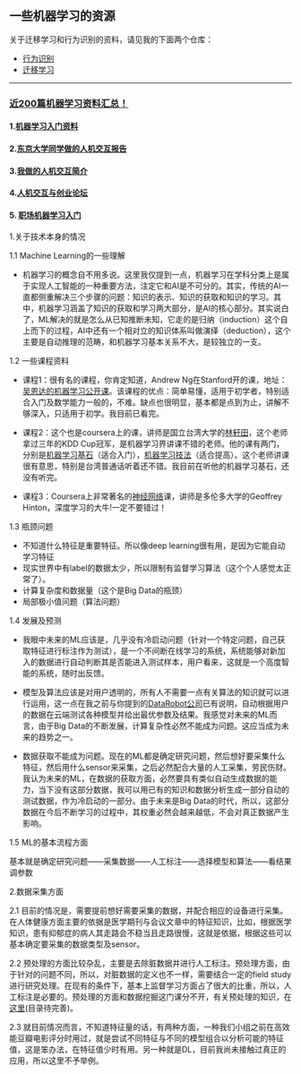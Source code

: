 ## 一些机器学习的资源

关于迁移学习和行为识别的资料，请见我的下面两个仓库：

- [行为识别](https://github.com/jindongwang/activityrecognition)
- [迁移学习](https://github.com/jindongwang/transferlearning)


- - -

### [近200篇机器学习资料汇总！](https://zhuanlan.zhihu.com/p/26136757)


#### 1.[机器学习入门资料](https://github.com/jindongwang/MachineLearning/blob/master/MLMaterials.md)

#### 2.[东京大学同学做的人机交互报告](https://github.com/jindongwang/MachineLearning/blob/master/FieldResearchinChina927-104.pdf)

#### 3.[我做的人机交互简介](https://github.com/jindongwang/HCI)

#### 4.[人机交互与创业论坛](https://github.com/jindongwang/MachineLearning/blob/master/%E4%BA%BA%E6%9C%BA%E4%BA%A4%E4%BA%92%E4%B8%8E%E5%88%9B%E4%B8%9A%E8%AE%BA%E5%9D%9B.md)

#### 5. [职场机器学习入门](https://github.com/jindongwang/MachineLearning/blob/master/%E8%81%8C%E5%9C%BA-%E6%9C%BA%E5%99%A8%E5%AD%A6%E4%B9%A0%E5%85%A5%E9%97%A8.md)

1.关于技术本身的情况

1.1 Machine Learning的一些理解
* 机器学习的概念自不用多说。这里我仅提到一点，机器学习在学科分类上是属于实现人工智能的一种重要方法，注定它和AI是不可分的。其实，传统的AI一直都侧重解决三个步骤的问题：知识的表示、知识的获取和知识的学习。其中，机器学习涵盖了知识的获取和学习两大部分，是AI的核心部分。其实说白了，ML解决的就是怎么从已知推断未知，它走的是归纳（induction）这个自上而下的过程，AI中还有一个相对立的知识体系叫做演绎（deduction），这个主要是自动推理的范畴，和机器学习基本关系不大，是较独立的一支。

1.2 一些课程资料
* 课程1：很有名的课程，你肯定知道，Andrew Ng在Stanford开的课，地址：[吴恩达的机器学习公开课](https://www.coursera.org/learn/machine-learning)。该课程的优点：简单易懂，适用于初学者，特别适合入门及数学能力一般的，不难。缺点也很明显，基本都是点到为止，讲解不够深入，只适用于初学。我目前已看完。

* 课程2：这个也是coursera上的课，讲师是国立台湾大学的[林轩田](https://www.coursera.org/instructor/htlin)，这个老师拿过三年的KDD Cup冠军，是机器学习界讲课不错的老师。他的课有两门，分别是[机器学习基石](https://www.coursera.org/course/ntumlone)（适合入门），[机器学习技法](https://www.coursera.org/course/ntumltwo)（适合提高）。这个老师讲课很有意思，特别是台湾普通话听着还不错。我目前在听他的机器学习基石，还没有听完。

* 课程3：Coursera上非常著名的[神经网络](https://www.coursera.org/learn/neural-networks/home/welcome)课，讲师是多伦多大学的Geoffrey Hinton，深度学习的大牛!一定不要错过！

1.3 瓶颈问题
* 不知道什么特征是重要特征。所以像deep learning很有用，是因为它能自动学习特征
* 现实世界中有label的数据太少，所以限制有监督学习算法（这个个人感觉太正常了）。
* 计算复杂度和数据量（这个是Big Data的瓶颈）
* 局部极小值问题（算法问题）

1.4 发展及预测
* 我眼中未来的ML应该是，几乎没有冷启动问题（针对一个特定问题，自己获取特征进行标注作为测试），是一个不间断在线学习的系统，系统能够对新加入的数据进行自动判断其是否能进入测试样本，用户看来，这就是一个高度智能的系统，随时出反馈。

* 模型及算法应该是对用户透明的，所有人不需要一点有关算法的知识就可以进行运用，这一点在我之前与你提到的[DataRobot公司](http://www.datarobot.com/)已有说明，自动根据用户的数据在云端测试各种模型并给出最优参数及结果。我感觉对未来的ML而言，由于Big Data的不断发展，计算复杂性必然不能成为问题。这应当成为未来的趋势之一。

* 数据获取不能成为问题。现在的ML都是确定研究问题，然后想好要采集什么特征，然后用什么sensor来采集，之后必然配合大量的人工采集，劳民伤财。我认为未来的ML，在数据的获取方面，必然要具有类似自动生成数据的能力，当下没有这部分数据，我可以用已有的知识和数据分析生成一部分自动的测试数据，作为冷启动的一部分。由于未来是Big Data的时代，所以，这部分数据在今后不断学习的过程中，其权重必然会越来越低，不会对真正数据产生影响。

1.5 ML的基本流程方面

  基本就是确定研究问题——采集数据——人工标注——选择模型和算法——看结果调参数


2.数据采集方面

2.1 目前的情况是，需要提前想好需要采集的数据，并配合相应的设备进行采集。在人体健康方面主要的依据是医学期刊与会议文章中的特征知识，比如，根据医学知识，患有抑郁症的病人其走路会不稳当且走路很慢，这就是依据，根据这些可以基本确定要采集的数据类型及sensor。

2.2 预处理的方面比较杂乱，主要是去除脏数据并进行人工标注。预处理方面，由于针对的问题不同，所以，对脏数据的定义也不一样，需要结合一定的field study进行研究处理。在现有的条件下，基本上监督学习方面占了很大的比重，所以，人工标注是必要的。预处理的方面和数据挖掘这门课分不开，有关预处理的知识，在[这里]()(目录待完善)。

2.3 就目前情况而言，不知道特征量的话，有两种方面，一种我们小组之前在高效能豆瓣电影评分时用过，就是尝试不同特征与不同的模型组合以分析可能的特征值，这是笨办法，在特征值少时有用。另一种就是DL，目前我尚未接触过真正的应用，所以这里不予举例。


